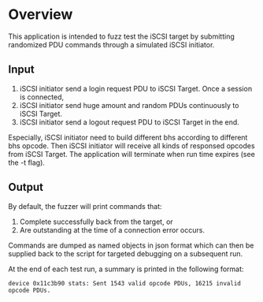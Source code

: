 # Overview

This application is intended to fuzz test the iSCSI target by submitting
randomized PDU commands through a simulated iSCSI initiator.

## Input

1. iSCSI initiator send a login request PDU to iSCSI Target. Once a session is connected,
2. iSCSI initiator send huge amount and random PDUs continuously to iSCSI Target.
3. iSCSI initiator send a logout request PDU to iSCSI Target in the end.

Especially, iSCSI initiator need to build different bhs according to different bhs opcode.
Then iSCSI initiator will receive all kinds of responsed opcodes from iSCSI Target.
The application will terminate when run time expires (see the -t flag).

## Output

By default, the fuzzer will print commands that:

1. Complete successfully back from the target, or
2. Are outstanding at the time of a connection error occurs.

Commands are dumped as named objects in json format which can then be supplied back to the
script for targeted debugging on a subsequent run.

At the end of each test run, a summary is printed in the following format:

~~~
device 0x11c3b90 stats: Sent 1543 valid opcode PDUs, 16215 invalid opcode PDUs.
~~~

